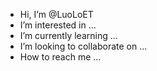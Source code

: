- Hi, I’m @LuoLoET
- I’m interested in ...
- I’m currently learning ...
- I’m looking to collaborate on ...
- How to reach me ...

<!---
LuoLoET/LuoLoET is a ✨ special ✨ repository because its `README.md` (this file) appears on your GitHub profile.
You can click the Preview link to take a look at your changes.
--->
